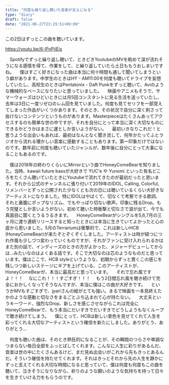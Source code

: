 ```yaml
---
title: "何度も繰り返し聞いた音楽が支えになる"
type: "diary"
draft: false
date: "2021-06-27T23:29:51+09:00"
---
```


この2日はずっとこの曲を聴いています。

https://youtu.be/6-lFnPjiEis

　Spotifyでずっと繰り返し聴いて、ときどきYoutubeのMVを眺めて涙が流れそうになる感情を得て、作業をして、と繰り返していたら土日ももうおしまいですね。
　僕はすごく好きになった曲は本当に何十時間も通して聞いてしまうという癖があります。中学生のときはHY - AM11:00を何度も聴いてドライブを妄想していたし、高校生のときはPentatonix - Daft Punkをずっと聴いて、Aviのような機械的なベースになりたいと思っていました。
　映画やアニメもそうで、サマーウォーズはひどいときには月5回コンスタントに見る生活を送っていたし、去年は3日に一度リゼロのレム回を見ていました。何度も見てセリフを一部覚えてしまった作品がいくつかあります。そのとき、その状況で自分に深く刺さって抜けないコンテンツというものがあります。Masterpieceはたくさんあってアクセスするのも簡単な世の中ですが、それを自分にとって本当に深く大切なものにできるかどうかはまさに運としか言いようがない。
　最初いきなりこれだ！と思うような出会いもあれば、最初はなんとなく聞き流して、何年かたってふとラジオから流れる懐かしい音楽に感動することもあります。第一印象だけではないのです。数年前に何度も聴いていたジャンルが、数年後に自分にとって大事になることもあるのです。

　僕は2018年の終わりくらいにMirrorという曲でHoneyComeBearを知りました。当時、kawaii future bassが大好きで YUC'e や Yunomi といった有名どころをたくさん聴いていたときにYoutubeで流れてきたのが最初だったと思います。それから公式のチャンネルに張り付いて2019年のIDOL, Calling, Colorful, リメンバーとずっと公開された少なくとも次の日には聴いているくらい大好きなアーティストになりました。特にIDOLはやばくて、切なくて考察できる歌詞、それと裏腹にポップなリズム、でもやっぱり切ない歌声。印象に残るDrop。もう完璧としか言いようがない。初めて聴いた時衝撃と切なさで涙が出て、今でも真面目に聞くとうるうるきます。
　HoneyComeBearがシングルを5,6,7月の三ヶ月に渡り連続リリースすると知ったときには本当に生きていてよかったと心の底から思いました。5月のTerrariumは衝撃的で、これは新しいHCB (HoneyComeBear)が来たぞとぞくぞくしました。アーティストは時が経つにつれ作風も少しづつ変わっていくものですが、それがファンに受け入れられるかはまた別の話で、インディーズのときの方がよかった、メジャーデビューしてからは...みたいなのはよくある話です。そこで大切なのは芯のようなものだと思っています。僕はここで、HCB styleというような、初期からずっと貫くこの感じを残しつつ新しいステージにギアを上げている、このアーティストが、HoneyComeBearが、本当に最高だと思っています。
　それで忘れ風ですよ！！！
　なにこれ！！！すごすぎ！！！
　もう2日間忘れ風を聴き続けて完全におかしくなってそうなんですが、本当に僕はこの曲が大好きです。
　というかMVもすごすぎで、jyariさんの絵がとても強い。まるで映画を一本見終えたかのような感動と切なさをまるごとぶち込まれて心が持たない。
　大丈夫というキーワード、強烈なDrop、新しさを感じさせながらこれは完全にHoneyComeBearで、もう本当にだいすきでだいすきでどうしようもなくループで聴き続けてしまう。
　僕にとって、HCBは新しい景色を見せてくれて人生を彩ってくれる大切なアーティストという確信を新たにしました。ありがとう、ありがとう...

　何度も聴いた曲は、そのとき熱狂的になることが、その瞬間のつらさや単調なつまらない毎日全部をふっとばしてくれます。こんなに人生に彩りがあるんだ、音楽は世の中にたくさんあるけど、まだ見ぬ出会いがこれから先もきっとあるんだ。そういう確信を持たせてくれます。それはきっとそれから先の人生を静かにずっと支えてくれる大切な時間になると思っていて、僕は何度も何度もこの曲を聴いて、泣きそうになりながら、祈りのような願いのような気持ちを持って日々を生きていける力をもらうのです。
